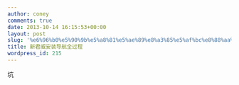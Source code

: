 ```yaml
---
author: coney
comments: true
date: 2013-10-14 16:15:53+00:00
layout: post
slug: '%e6%96%b0%e5%90%9b%e5%a8%81%e5%ae%89%e8%a3%85%e5%af%bc%e8%88%aa%e5%85%a8%e8%bf%87%e7%a8%8b'
title: 新君威安装导航全过程
wordpress_id: 215
---
```


坑
